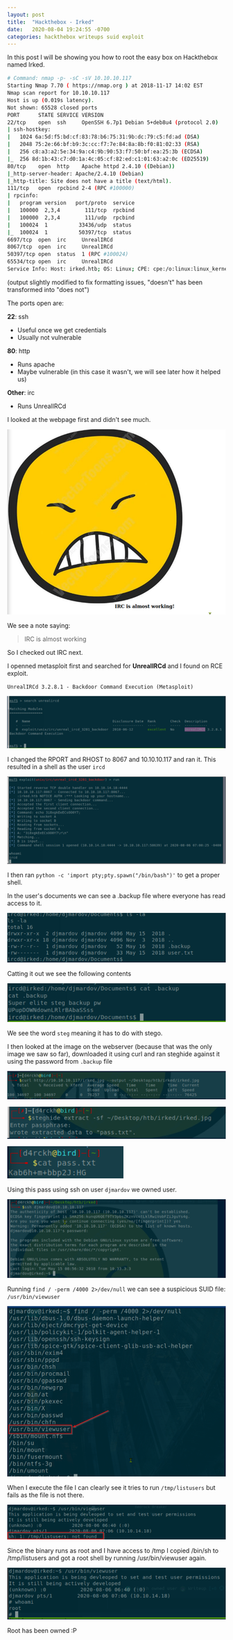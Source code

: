 ```yaml
---
layout: post
title:  "Hackthebox - Irked"
date:   2020-08-04 19:24:55 -0700
categories: hackthebox writeups suid exploit
---
```


In this post I will be showing you how to root the easy box on Hackthebox named Irked.

```bash
# Command: nmap -p- -sC -sV 10.10.10.117
Starting Nmap 7.70 ( https://nmap.org ) at 2018-11-17 14:02 EST
Nmap scan report for 10.10.10.117
Host is up (0.019s latency).
Not shown: 65528 closed ports
PORT      STATE SERVICE VERSION
22/tcp    open  ssh     OpenSSH 6.7p1 Debian 5+deb8u4 (protocol 2.0)
| ssh-hostkey: 
|   1024 6a:5d:f5:bd:cf:83:78:b6:75:31:9b:dc:79:c5:fd:ad (DSA)
|   2048 75:2e:66:bf:b9:3c:cc:f7:7e:84:8a:8b:f0:81:02:33 (RSA)
|   256 c8:a3:a2:5e:34:9a:c4:9b:90:53:f7:50:bf:ea:25:3b (ECDSA)
|_  256 8d:1b:43:c7:d0:1a:4c:05:cf:82:ed:c1:01:63:a2:0c (ED25519)
80/tcp    open  http    Apache httpd 2.4.10 ((Debian))
|_http-server-header: Apache/2.4.10 (Debian)
|_http-title: Site does not have a title (text/html).
111/tcp   open  rpcbind 2-4 (RPC #100000)
| rpcinfo: 
|   program version   port/proto  service
|   100000  2,3,4        111/tcp  rpcbind
|   100000  2,3,4        111/udp  rpcbind
|   100024  1          33436/udp  status
|_  100024  1          50397/tcp  status
6697/tcp  open  irc     UnrealIRCd
8067/tcp  open  irc     UnrealIRCd
50397/tcp open  status  1 (RPC #100024)
65534/tcp open  irc     UnrealIRCd
Service Info: Host: irked.htb; OS: Linux; CPE: cpe:/o:linux:linux_kernel
``` 
(output slightly modified to fix formatting issues, "doesn't" has been transformed into "does not")

The ports open are:

**22**: ssh
- Useful once we get credentials
- Usually not vulnerable

**80**: http
- Runs apache
- Maybe vulnerable (in this case it wasn't, we will see later how it helped us)

**Other**: irc
- Runs UnrealIRCd

I looked at the webpage first and didn't see much.

![image](/assets/images/htb_irked_80.png)

We see a note saying: 
> IRC is almost working

So I checked out IRC next.

I openned metasploit first and searched for **UnrealIRCd** and I found on RCE exploit.

```
UnrealIRCd 3.2.8.1 - Backdoor Command Execution (Metasploit)
```

![image](/assets/images/htb_irked_ms.png)

I changed the RPORT and RHOST to 8067 and 10.10.10.117 and ran it. This resulted in a shell as the user `ircd`

![image](/assets/images/htb_irked_ircdshell.png)

I then ran `python -c 'import pty;pty.spawn("/bin/bash")'` to get a proper shell.

In the user's documents we can see a .backup file where everyone has read access to it.

![image](/assets/images/htb_irked_docs.png)

Catting it out we see the following contents

![image](/assets/images/htb_irked_backup.png)

We see the word `steg` meaning it has to do with stego. 

I then looked at the image on the webserver (because that was the only image we saw so far), downloaded it using curl and ran steghide against it using the password from `.backup` file

![image](/assets/images/htb_irked_curl.png)

![image](/assets/images/htb_irked_steghide.png)

![image](/assets/images/htb_irked_pass.png)

Using this pass using ssh on user `djmardov` we owned user.

![image](/assets/images/htb_irked_ssh.png)

Running `find / -perm /4000 2>/dev/null` we can see a suspicious SUID file: `/usr/bin/viewuser`

![image](/assets/images/htb_irked_suid.png)

When I execute the file I can clearly see it tries to run `/tmp/listusers` but fails as the file is not there.

![image](/assets/images/htb_irked_tmp.png)

Since the binary runs as root and I have access to /tmp I copied /bin/sh to /tmp/listusers and got a root shell by running /usr/bin/viewuser again.

![image](/assets/images/htb_irked_root.png)

Root has been owned :P